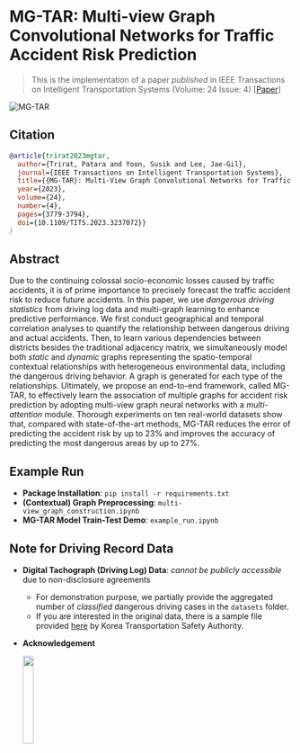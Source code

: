 # MG-TAR: Multi-view Graph Convolutional Networks for Traffic Accident Risk Prediction
> This is the implementation of a paper _published_ in IEEE Transactions on Intelligent Transportation Systems (Volume: 24 Issue: 4) [[Paper](https://ieeexplore.ieee.org/document/10023949)] 

![MG-TAR](https://github.com/kaist-dmlab/MG-TAR/assets/12752812/d0165fbd-01bc-4b5a-ad61-8bc6f3592a2f)
   
  
## Citation
```bibtex 
@article{trirat2023mgtar,
  author={Trirat, Patara and Yoon, Susik and Lee, Jae-Gil},
  journal={IEEE Transactions on Intelligent Transportation Systems}, 
  title={{MG-TAR}: Multi-View Graph Convolutional Networks for Traffic Accident Risk Prediction}, 
  year={2023},
  volume={24}, 
  number={4},
  pages={3779-3794},
  doi={10.1109/TITS.2023.3237072}}
}   
```      
      
## Abstract   
Due to the continuing colossal socio-economic losses caused by traffic accidents, it is of prime importance to precisely forecast the traffic accident risk to reduce future accidents. In this paper, we use _dangerous driving statistics_ from driving log data and multi-graph learning to enhance predictive performance. We first conduct geographical and temporal correlation analyses to quantify the relationship between dangerous driving and actual accidents. Then, to learn various dependencies between districts besides the traditional adjacency matrix, we simultaneously model both _static_ and _dynamic_ graphs representing the spatio-temporal contextual relationships with heterogeneous environmental data, including the dangerous driving behavior. A graph is generated for each type of the relationships. Ultimately, we propose an end-to-end framework, called MG-TAR, to effectively learn the association of multiple graphs for accident risk prediction by adopting multi-view graph neural networks with a _multi-attention_ module. Thorough experiments on ten real-world datasets show that, compared with state-of-the-art methods, MG-TAR reduces the error of predicting the accident risk by up to 23% and improves the accuracy of predicting the most dangerous areas by up to 27%. 

## Example Run
- **Package Installation**: `pip install -r requirements.txt`   
- **(Contextual) Graph Preprocessing**: `multi-view_graph_construction.ipynb`
- **MG-TAR Model Train-Test Demo**: `example_run.ipynb` 

## Note for Driving Record Data
- **Digital Tachograph (Driving Log) Data**: _cannot be publicly accessible_ due to non-disclosure agreements
  - For demonstration purpose, we partially provide the aggregated number of _classified_ dangerous driving cases in the `datasets` folder. 
  - If you are interested in the original data, there is a sample file provided [here](https://www.data.go.kr/en/data/15050068/fileData.do) by Korea Transportation Safety Authority.
- **Acknowledgement**
  
   <img src="https://github.com/kaist-dmlab/MG-TAR/assets/12752812/2f3c16e1-d240-466b-93d3-59c472b37fe8"  width="20%" height="20%">
 
 
 
 
 
 
 
 
 
 
 
 
 
 
 
 
 
 
 
 
 
 
 
 
 
 
 
 
 
 
 
 
 
 
 
 
 
 
 
 
 
 
 
 
 
 
 
 
 
 
 
 
 
 
 
 
 
 
 
 
 
 
 
 
 
 
 
 
 
 
 
 
 
 
 
 
 
 
 
 
 
 
 
 
 
 
 
 
 
 
 
 
 
 
 
 
 
 
 
 
 
 
 
 
 
 
 
 
 
 
 
 
 
 
 
 
 
 
 
 
 
 
 
 
 
 
 
 
 
 
 
 
 
 
 
 
 
 
 
 
 
 
 
 
 
 
 
